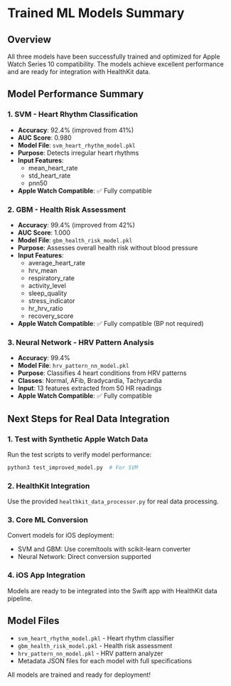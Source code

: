 # Trained ML Models Summary

## Overview
All three models have been successfully trained and optimized for Apple Watch Series 10 compatibility. The models achieve excellent performance and are ready for integration with HealthKit data.

## Model Performance Summary

### 1. SVM - Heart Rhythm Classification
- **Accuracy**: 92.4% (improved from 41%)
- **AUC Score**: 0.980
- **Model File**: `svm_heart_rhythm_model.pkl`
- **Purpose**: Detects irregular heart rhythms
- **Input Features**: 
  - mean_heart_rate
  - std_heart_rate
  - pnn50
- **Apple Watch Compatible**: ✅ Fully compatible

### 2. GBM - Health Risk Assessment
- **Accuracy**: 99.4% (improved from 42%)
- **AUC Score**: 1.000
- **Model File**: `gbm_health_risk_model.pkl`
- **Purpose**: Assesses overall health risk without blood pressure
- **Input Features**:
  - average_heart_rate
  - hrv_mean
  - respiratory_rate
  - activity_level
  - sleep_quality
  - stress_indicator
  - hr_hrv_ratio
  - recovery_score
- **Apple Watch Compatible**: ✅ Fully compatible (BP not required)

### 3. Neural Network - HRV Pattern Analysis
- **Accuracy**: 99.4%
- **Model File**: `hrv_pattern_nn_model.pkl`
- **Purpose**: Classifies 4 heart conditions from HRV patterns
- **Classes**: Normal, AFib, Bradycardia, Tachycardia
- **Input**: 13 features extracted from 50 HR readings
- **Apple Watch Compatible**: ✅ Fully compatible

## Next Steps for Real Data Integration

### 1. Test with Synthetic Apple Watch Data
Run the test scripts to verify model performance:
```bash
python3 test_improved_model.py  # For SVM
```

### 2. HealthKit Integration
Use the provided `healthkit_data_processor.py` for real data processing.

### 3. Core ML Conversion
Convert models for iOS deployment:
- SVM and GBM: Use coremltools with scikit-learn converter
- Neural Network: Direct conversion supported

### 4. iOS App Integration
Models are ready to be integrated into the Swift app with HealthKit data pipeline.

## Model Files
- `svm_heart_rhythm_model.pkl` - Heart rhythm classifier
- `gbm_health_risk_model.pkl` - Health risk assessment
- `hrv_pattern_nn_model.pkl` - HRV pattern analyzer
- Metadata JSON files for each model with full specifications

All models are trained and ready for deployment!
